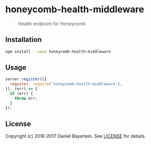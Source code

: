 # honeycomb-health-middleware

> Health endpoint for Honeycomb

## Installation

```bash
npm install --save honeycomb-health-middleware
```

## Usage

```javascript
server.register([{
  register: require('honeycomb-health-middleware'),
}], (err) => {
  if (err) {
    throw err;
  }
});
```

## License

Copyright (c) 2016-2017 Daniel Bayerlein. See [LICENSE](../../LICENSE.md) for details.
